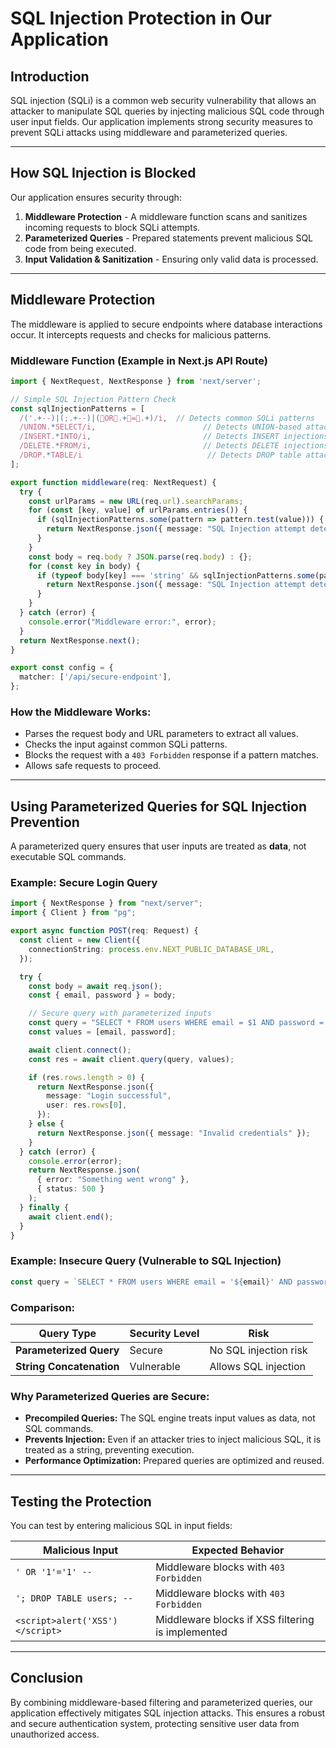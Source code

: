 # SQL Injection Protection in Our Application

## Introduction

SQL injection (SQLi) is a common web security vulnerability that allows an attacker to manipulate SQL queries by injecting malicious SQL code through user input fields. Our application implements strong security measures to prevent SQLi attacks using middleware and parameterized queries.

---

## How SQL Injection is Blocked

Our application ensures security through:

1. **Middleware Protection** - A middleware function scans and sanitizes incoming requests to block SQLi attempts.
2. **Parameterized Queries** - Prepared statements prevent malicious SQL code from being executed.
3. **Input Validation & Sanitization** - Ensuring only valid data is processed.

---

## Middleware Protection

The middleware is applied to secure endpoints where database interactions occur. It intercepts requests and checks for malicious patterns.

### Middleware Function (Example in Next.js API Route)

```typescript
import { NextRequest, NextResponse } from 'next/server';

// Simple SQL Injection Pattern Check
const sqlInjectionPatterns = [
  /('.+--)|(;.+--)|(OR.+=.+)/i,  // Detects common SQLi patterns
  /UNION.*SELECT/i,                        // Detects UNION-based attacks
  /INSERT.*INTO/i,                         // Detects INSERT injections
  /DELETE.*FROM/i,                         // Detects DELETE injections
  /DROP.*TABLE/i                            // Detects DROP table attacks
];

export function middleware(req: NextRequest) {
  try {
    const urlParams = new URL(req.url).searchParams;
    for (const [key, value] of urlParams.entries()) {
      if (sqlInjectionPatterns.some(pattern => pattern.test(value))) {
        return NextResponse.json({ message: "SQL Injection attempt detected!" }, { status: 403 });
      }
    }
    const body = req.body ? JSON.parse(req.body) : {};
    for (const key in body) {
      if (typeof body[key] === 'string' && sqlInjectionPatterns.some(pattern => pattern.test(body[key]))) {
        return NextResponse.json({ message: "SQL Injection attempt detected!" }, { status: 403 });
      }
    }
  } catch (error) {
    console.error("Middleware error:", error);
  }
  return NextResponse.next();
}

export const config = {
  matcher: ['/api/secure-endpoint'],
};
```

### How the Middleware Works:

- Parses the request body and URL parameters to extract all values.
- Checks the input against common SQLi patterns.
- Blocks the request with a `403 Forbidden` response if a pattern matches.
- Allows safe requests to proceed.

---

## Using Parameterized Queries for SQL Injection Prevention

A parameterized query ensures that user inputs are treated as **data**, not executable SQL commands.

### Example: Secure Login Query

```typescript
import { NextResponse } from "next/server";
import { Client } from "pg";

export async function POST(req: Request) {
  const client = new Client({
    connectionString: process.env.NEXT_PUBLIC_DATABASE_URL,
  });

  try {
    const body = await req.json();
    const { email, password } = body;

    // Secure query with parameterized inputs
    const query = "SELECT * FROM users WHERE email = $1 AND password = $2";
    const values = [email, password];

    await client.connect();
    const res = await client.query(query, values);

    if (res.rows.length > 0) {
      return NextResponse.json({
        message: "Login successful",
        user: res.rows[0],
      });
    } else {
      return NextResponse.json({ message: "Invalid credentials" });
    }
  } catch (error) {
    console.error(error);
    return NextResponse.json(
      { error: "Something went wrong" },
      { status: 500 }
    );
  } finally {
    await client.end();
  }
}
```

### Example: Insecure Query (Vulnerable to SQL Injection)

```typescript
const query = `SELECT * FROM users WHERE email = '${email}' AND password = '${password}'`;
```

### Comparison:

| Query Type               | Security Level | Risk                  |
| ------------------------ | -------------- | --------------------- |
| **Parameterized Query**  | Secure         | No SQL injection risk |
| **String Concatenation** | Vulnerable     | Allows SQL injection  |

### Why Parameterized Queries are Secure:

- **Precompiled Queries:** The SQL engine treats input values as data, not SQL commands.
- **Prevents Injection:** Even if an attacker tries to inject malicious SQL, it is treated as a string, preventing execution.
- **Performance Optimization:** Prepared queries are optimized and reused.

---

## Testing the Protection

You can test by entering malicious SQL in input fields:

| Malicious Input                 | Expected Behavior                                 |
| ------------------------------- | ------------------------------------------------- |
| `' OR '1'='1' --`               | Middleware blocks with `403 Forbidden`            |
| `'; DROP TABLE users; --`       | Middleware blocks with `403 Forbidden`            |
| `<script>alert('XSS')</script>` | Middleware blocks if XSS filtering is implemented |

---

## Conclusion

By combining middleware-based filtering and parameterized queries, our application effectively mitigates SQL injection attacks. This ensures a robust and secure authentication system, protecting sensitive user data from unauthorized access.
